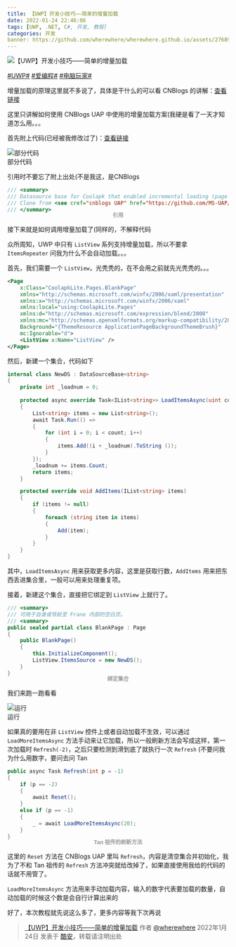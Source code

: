 ```yaml
---
title: 【UWP】开发小技巧――简单的增量加载
date: 2022-01-24 22:46:06
tags: [UWP, .NET, C#, 开发, 教程]
categories: 开发
banner: https://github.com/wherewhere/wherewhere.github.io/assets/27689196/85655d62-1f07-4889-9191-143ce0be5971
---
```

![【UWP】开发小技巧――简单的增量加载](https://github.com/wherewhere/wherewhere.github.io/assets/27689196/85655d62-1f07-4889-9191-143ce0be5971)

[#UWP#](https://www.coolapk.com/t/UWP) [#爱编程#](https://www.coolapk.com/t/爱编程) [#电脑玩家#](https://www.coolapk.com/t/电脑玩家)

增量加载的原理这里就不多说了，具体是干什么的可以看 CNBlogs 的讲解：[查看链接](https://www.cnblogs.com/ms-uap/p/4155601.html)

这里只讲解如何使用 CNBlogs UAP 中使用的增量加载方案(我硬是看了一天才知道怎么用。。。

首先附上代码(已经被我修改过了)：[查看链接](https://github.com/Coolapk-UWP/Coolapk-Lite/tree/master/CoolapkLite/CoolapkLite.Core/Helpers/DataSource)

<img src="https://github.com/wherewhere/wherewhere.github.io/assets/27689196/1530f06c-0be9-4f1e-b915-b0b2175cfaea" alt="部分代码" />
<figcaption>部分代码</figcaption>

引用时不要忘了附上出处(不是我这，是CNBlogs<!--more-->

```cs
/// <summary>
/// Datasource base for Coolapk that enabled incremental loading (page based). <br/>
/// Clone from <see cref="cnblogs UAP" href="https://github.com/MS-UAP/cnblogs-UAP" />.
/// </summary>
```
<figcaption class="figure">引用</figcaption>

接下来就是如何调用增量加载了(同样的，不解释代码

众所周知，UWP 中只有 `ListView` 系列支持增量加载，所以不要拿 `ItemsRepeater` 问我为什么不会自动加载。。。

首先，我们需要一个 `ListView`，光秃秃的，在不会用之前就先光秃秃的。。。

```xml
<Page
    x:Class="CoolapkLite.Pages.BlankPage"
    xmlns="http://schemas.microsoft.com/winfx/2006/xaml/presentation"
    xmlns:x="http://schemas.microsoft.com/winfx/2006/xaml"
    xmlns:local="using:CoolapkLite.Pages"
    xmlns:d="http://schemas.microsoft.com/expression/blend/2008"
    xmlns:mc="http://schemas.openxmlformats.org/markup-compatibility/2006"
    Background="{ThemeResource ApplicationPageBackgroundThemeBrush}"
    mc:Ignorable="d">
    <ListView x:Name="ListView" />
</Page>
```

然后，新建一个集合，代码如下

```cs
internal class NewDS : DataSourceBase<string>
{
    private int _loadnum = 0;
    
    protected async override Task<IList<string>> LoadItemsAsync(uint count)
    {
        List<string> items = new List<string>();
        await Task.Run(() =>
        {
            for (int i = 0; i < count; i++)
            {
                items.Add((i + _loadnum).ToString ());
            }
        });
        _loadnum += items.Count;
        return items;
    }

    protected override void AddItems(IList<string> items)
    {
        if (items != null)
        {
            foreach (string item in items)
            {
                Add(item);
            }
        }
    }
}
```

其中，`LoadItemsAsync` 用来获取更多内容，这里是获取行数，`AddItems` 用来把东西丢进集合里，一般可以用来处理重复项。

接着，新建这个集合，直接把它绑定到 `ListView` 上就行了。

```cs
/// <summary>
/// 可用于自身或导航至 Frane 内部的空白页。
/// <summary>
public sealed partial class BlankPage : Page
{
    public BlankPage()
    {
        this.InitializeComponent();
        ListView.ItemsSource = new NewDS();
    }
}
```
<figcaption class="figure">绑定集合</figcaption>

我们来跑一跑看看

<img src="https://github.com/wherewhere/wherewhere.github.io/assets/27689196/e7ac2f2a-334c-4e5e-ba84-5c606ca427b3" alt="运行" />
<figcaption>运行</figcaption>

如果真的要用在非 `ListView` 控件上或者自动加载不生效，可以通过 `LoadMoreItemsAsync` 方法手动来让它加载，所以一般刷新方法会写成这样，第一次加载时 `Refresh(-2)`，之后只要检测到滑到底了就执行一次 `Refresh` (不要问我为什么用数字，要问去问 Tan

```cs
public async Task Refresh(int p = -1)
{
    if (p == -2)
    {
        await Reset();
    }
    else if (p == -1)
    {
        _ = await LoadMoreItemsAsync(20);
    }
}
```
<figcaption class="figure">Tan 祖传的刷新方法</figcaption>

这里的 `Reset` 方法在 CNBlogs UAP 里叫 `Refresh`，内容是清空集合并初始化，我为了不和 Tan 祖传的 `Refresh` 方法冲突就给改掉了，如果直接使用我给的代码的话就不用管了。

`LoadMoreItemsAsync` 方法用来手动加载内容，输入的数字代表要加载的数量，自动加载的时候这个数是会自行计算出来的

好了，本次教程就先说这么多了，更多内容等我下次再说

> [【UWP】开发小技巧――简单的增量加载](https://www.coolapk.com/feed/33071083?shareKey=MGUwNzc1MzBlZGViNjYzZmNhZDA) 作者 [@wherewhere](https://www.coolapk.com/u/wherewhere) 2022年1月24日 发表于 [酷安](https://www.coolapk.com "Coolapk")，转载请注明出处

<style>
  figcaption.figure {
    color: #999;
    font-size: 0.875em;
    font-weight: bold;
    line-height: 1;
    margin: -15px auto 15px;
    text-align: center;
  }
</style>